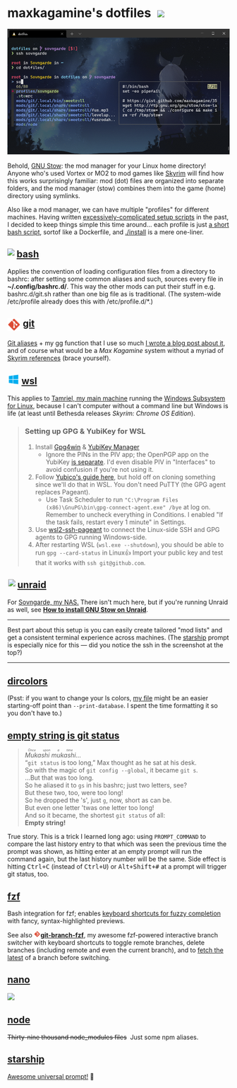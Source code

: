 # maxkagamine's dotfiles&ensp;<a href="https://twitter.com/intent/tweet?url=https%3A%2F%2Fgithub.com%2Fmaxkagamine%2Fdotfiles&via=maxkagamine&text=Awesome%20dotfiles%21&hashtags=programming"><img src="https://abs.twimg.com/responsive-web/client-web/icon-default.ee534d85.png" height="24" /></a>

<p align="center"><img src="doc/cross-machine awesomeness.png" /></p>

Behold, [GNU Stow](https://www.gnu.org/software/stow/manual/html_node/index.html#Top): the mod manager for your Linux home directory! Anyone who's used Vortex or MO2 to mod games like [Skyrim](https://www.youtube.com/playlist?list=PLYooEAFUfhDfO3m_WQWkHdIB3Zh2kIXKp) will find how this works surprisingly familiar: mod (dot) files are organized into separate folders, and the mod manager (stow) combines them into the game (home) directory using symlinks.

Also like a mod manager, we can have multiple "profiles" for different machines. Having written [excessively-complicated setup scripts](https://github.com/maxkagamine/dotfiles/blob/old/setup.ps1) in the past, I decided to keep things simple this time around... each profile is just [a short bash script](./profiles/tamriel), sortof like a Dockerfile, and [./install](./install) is a mere one-liner.

## <img src="https://github.com/microsoft/terminal/raw/a74c37bbcd699ce2cd90bb5d81412663a6236fcc/res/terminal/images/StoreLogo.scale-100.png" height="30" align="top" /> [bash](./mods/bash)

Applies the convention of loading configuration files from a directory to bashrc: after setting some common aliases and such, sources every file in **~/.config/bashrc.d/**. This way the other mods can put their stuff in e.g. bashrc.d/git.sh rather than one big file as is traditional. (The system-wide /etc/profile already does this with /etc/profile.d/*.)

## <img src="https://raw.githubusercontent.com/vscode-icons/vscode-icons/3df43eb5a6dc932719159aa98d33d082cd1cceb0/icons/file_type_git.svg" align="top" height="30" /> [git](./mods/git)

[Git aliases](./mods/git/.config/bashrc.d/git.bashrc) + my gg function that I use so much [I wrote a blog post about it](https://kagamine.dev/en/gg-faster-git-commits/), and of course what would be a _Max Kagamine_ system without a myriad of [Skyrim references](https://kagamine.dev/en/fus-ro-dah/) (brace yourself).

## &#8201;<img src="https://github.com/devicons/devicon/raw/2ae2a900d2f041da66e950e4d48052658d850630/icons/windows8/windows8-original.svg" height="22" />&#8202; [wsl](./mods/wsl)

This applies to [Tamriel, my main machine](https://photos.app.goo.gl/GYYD6cBjdmbnX3tf6) running the [Windows Subsystem for Linux](https://docs.microsoft.com/en-us/windows/wsl/), because I can't computer without a command line but Windows is life (at least until Bethesda releases _Skyrim: Chrome OS Edition_).

> ### Setting up GPG & YubiKey for WSL
>  
> 1. Install [Gpg4win](https://gpg4win.org/download.html) & [YubiKey Manager](https://www.yubico.com/support/download/yubikey-manager/)
>    - Ignore the PINs in the PIV app; the OpenPGP app on the YubiKey [is separate](https://github.com/drduh/YubiKey-Guide/issues/248). I'd even disable PIV in "Interfaces" to avoid confusion if you're not using it.
> 2. Follow [Yubico's guide here](https://developers.yubico.com/PGP/SSH_authentication/Windows.html), but hold off on cloning something since we'll do that in WSL. You don't need PuTTY (the GPG agent replaces Pageant).
>    - Use Task Scheduler to run `"C:\Program Files (x86)\GnuPG\bin\gpg-connect-agent.exe" /bye` at log on. Remember to uncheck everything in Conditions. I enabled "If the task fails, restart every 1 minute" in Settings.
> 3. Use [wsl2-ssh-pageant](https://github.com/BlackReloaded/wsl2-ssh-pageant) to connect the Linux-side SSH and GPG agents to GPG running Windows-side.
> 4. After restarting WSL (`wsl.exe --shutdown`), you should be able to run `gpg --card-status` in Linux👍 Import your public key and test that it works with `ssh git@github.com`.

## &#8202;<img src="http://craftassets.unraid.net.s3.amazonaws.com/static/favicon/android-chrome-192x192.png?v=1.0" align="top" height="25" /> [unraid](./mods/unraid)

For [Sovngarde, my NAS.](https://photos.app.goo.gl/GYYD6cBjdmbnX3tf6) There isn't much here, but if you're running Unraid as well, see [**How to install GNU Stow on Unraid**](https://gist.github.com/maxkagamine/7e3741b883a272230eb451bdd84a8e23).

---

Best part about this setup is you can easily create tailored "mod lists" and get a consistent terminal experience across machines. (The [starship](https://starship.rs/) prompt is especially nice for this &mdash; did you notice the ssh in the screenshot at the top?)

---

## [dircolors](./mods/dircolors)

(Psst: if you want to change your ls colors, [my file](./mods/dircolors/.config/dircolors) might be an easier starting-off point than `--print-database`. I spent the time formatting it so you don't have to.)

## [empty string is git status](./mods/empty_string_is_git_status/.config/bashrc.d/zz_empty_string_is_git_status.sh)

> <i><ruby>Mukashi mukashi <rp>(</rp><rt>Once upon a time</rt><rp>)</rp>...</i>  
> “`git status` is too long,” Max thought as he sat at his desk.  
> So with the magic of `git config --global`, it became `git s`.  
> ...But that was too long.  
> So he aliased it to `gs` in his bashrc; just two letters, see?  
> But these two, too, were too long!  
> So he dropped the 's', just `g`, now, short as can be.  
> But even one letter 'twas one letter too long!  
> And so it became, the shortest `git status` of all:  
> **Empty string!**

True story. This is a trick I learned long ago: using `PROMPT_COMMAND` to compare the last history entry to that which was seen the previous time the prompt was shown, as hitting enter at an empty prompt will run the command again, but the last history number will be the same. Side effect is hitting <kbd>Ctrl+C</kbd> (instead of <kbd>Ctrl+U</kbd>) or <kbd>Alt+Shift+#</kbd> at a prompt will trigger git status, too.

## [fzf](./mods/fzf/.config/bashrc.d/fzf.sh)

Bash integration for fzf; enables [keyboard shortcuts for fuzzy completion](https://github.com/junegunn/fzf#key-bindings-for-command-line) with fancy, syntax-highlighted previews.

See also [<img src="https://raw.githubusercontent.com/vscode-icons/vscode-icons/3df43eb5a6dc932719159aa98d33d082cd1cceb0/icons/file_type_git.svg" height="15" />**git-branch-fzf**](mods/git/.local/bin/git-branch-fzf), my awesome fzf-powered interactive branch switcher with keyboard shortcuts to toggle remote branches, delete branches (including remote and even the current branch), and to [fetch the latest](mods/git/.local/bin/git-checkout-latest) of a branch before switching.

## [nano](./mods/nano/.config/nano/nanorc)

<img src="https://i.imgur.com/8sqd67K.png" height="375" />

## [node](./mods/node/.config/bashrc.d/node.sh)

~~Thirty-nine thousand node_modules files~~&nbsp; Just some npm aliases.

## [starship](./mods/starship/.config)

[Awesome universal prompt!](https://starship.rs/) 🚀
